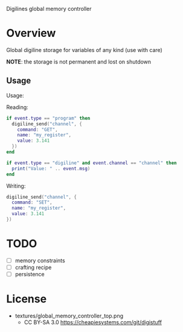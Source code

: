 
Digilines global memory controller
# Overview

Global digiline storage for variables of any kind (use with care)

**NOTE**: the storage is not permanent and lost on shutdown

## Usage

Usage:

Reading:
```lua
if event.type == "program" then
  digiline_send("channel", {
    command: "GET",
    name: "my_register",
    value: 3.141
  })
end

if event.type == "digiline" and event.channel == "channel" then
  print("Value: " .. event.msg)
end
```

Writing:
```lua
digiline_send("channel", {
  command: "SET",
  name: "my_register",
  value: 3.141
})
```

# TODO

* [ ] memory constraints
* [ ] crafting recipe
* [ ] persistence

# License

* textures/global_memory_controller_top.png
  * CC BY-SA 3.0 https://cheapiesystems.com/git/digistuff
